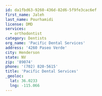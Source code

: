 ```yaml
---
id: da1fbd63-9260-436d-82d6-5f9fe3cac6ef
first_name: Jaleh
last_name: Pourhamidi
license: DMD
services:
  - orthodontist
category: Dentists
org_name: 'Pacific Dental Services'
address: '4260 Paseo Verde'
city: Henderson
state: NV
zip: '89074'
phone: '(702) 820-5615'
title: 'Pacific Dental Services'
_geoloc:
  lat: 36.0233
  lng: -115.066
---
```

